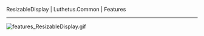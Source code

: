 ResizableDisplay | Luthetus.Common | Features

---

![features_ResizableDisplay.gif](../../Images/Gifs/features_ResizableDisplay.gif)